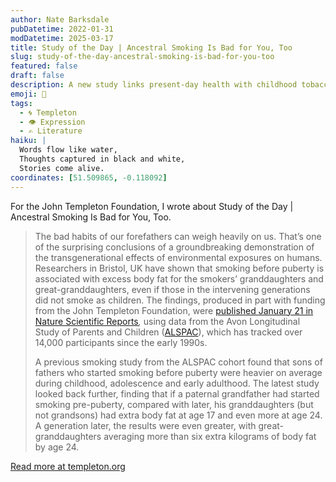 ```yaml
---
author: Nate Barksdale
pubDatetime: 2022-01-31
modDatetime: 2025-03-17
title: Study of the Day | Ancestral Smoking Is Bad for You, Too
slug: study-of-the-day-ancestral-smoking-is-bad-for-you-too
featured: false
draft: false
description: A new study links present-day health with childhood tobacco use three generations prior
emoji: 📝
tags:
  - 🌀 Templeton
  - 👁️ Expression
  - ✍️ Literature
haiku: |
  Words flow like water,
  Thoughts captured in black and white,
  Stories come alive.
coordinates: [51.509865, -0.118092]
---
```


For the John Templeton Foundation, I wrote about Study of the Day | Ancestral Smoking Is Bad for You, Too.

> The bad habits of our forefathers can weigh heavily on us. That’s one of the surprising conclusions of a groundbreaking demonstration of the transgenerational effects of environmental exposures on humans. Researchers in Bristol, UK have shown that smoking before puberty is associated with excess body fat for the smokers’ granddaughters and great-granddaughters, even if those in the intervening generations did not smoke as children. The findings, produced in part with funding from the John Templeton Foundation, were [published January 21 in Nature Scientific Reports](https://www.nature.com/articles/s41598-021-04504-0)*,* using data from the Avon Longitudinal Study of Parents and Children ([ALSPAC](https://www.bristol.ac.uk/alspac/)), which has tracked over 14,000 participants since the early 1990s.
>
> A previous smoking study from the ALSPAC cohort found that sons of fathers who started smoking before puberty were heavier on average during childhood, adolescence and early adulthood. The latest study looked back further, finding that if a paternal grandfather had started smoking pre-puberty, compared with later, his granddaughters (but not grandsons) had extra body fat at age 17 and even more at age 24. A generation later, the results were even greater, with great-granddaughters averaging more than six extra kilograms of body fat by age 24.

[Read more at templeton.org](https://www.templeton.org/news/ancestral-smoking-is-bad-for-you-too)
